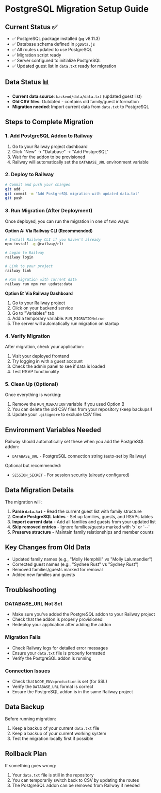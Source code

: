# PostgreSQL Migration Setup Guide

## Current Status ✅
- ✅ PostgreSQL package installed (`pg` v8.11.3)
- ✅ Database schema defined in `pgData.js`
- ✅ All routes updated to use PostgreSQL
- ✅ Migration script ready
- ✅ Server configured to initialize PostgreSQL
- ✅ Updated guest list in `data.txt` ready for migration

## Data Status 📊
- **Current data source**: `backend/data/data.txt` (updated guest list)
- **Old CSV files**: Outdated - contains old family/guest information
- **Migration needed**: Import current data from `data.txt` to PostgreSQL

## Steps to Complete Migration

### 1. Add PostgreSQL Addon to Railway
1. Go to your Railway project dashboard
2. Click "New" → "Database" → "Add PostgreSQL"
3. Wait for the addon to be provisioned
4. Railway will automatically set the `DATABASE_URL` environment variable

### 2. Deploy to Railway
```bash
# Commit and push your changes
git add .
git commit -m "Add PostgreSQL migration with updated data.txt"
git push
```

### 3. Run Migration (After Deployment)
Once deployed, you can run the migration in one of two ways:

**Option A: Via Railway CLI (Recommended)**
```bash
# Install Railway CLI if you haven't already
npm install -g @railway/cli

# Login to Railway
railway login

# Link to your project
railway link

# Run migration with current data
railway run npm run update:data
```

**Option B: Via Railway Dashboard**
1. Go to your Railway project
2. Click on your backend service
3. Go to "Variables" tab
4. Add a temporary variable: `RUN_MIGRATION=true`
5. The server will automatically run migration on startup

### 4. Verify Migration
After migration, check your application:
1. Visit your deployed frontend
2. Try logging in with a guest account
3. Check the admin panel to see if data is loaded
4. Test RSVP functionality

### 5. Clean Up (Optional)
Once everything is working:
1. Remove the `RUN_MIGRATION` variable if you used Option B
2. You can delete the old CSV files from your repository (keep backups!)
3. Update your `.gitignore` to exclude CSV files

## Environment Variables Needed

Railway should automatically set these when you add the PostgreSQL addon:
- `DATABASE_URL` - PostgreSQL connection string (auto-set by Railway)

Optional but recommended:
- `SESSION_SECRET` - For session security (already configured)

## Data Migration Details

The migration will:
1. **Parse `data.txt`** - Read the current guest list with family structure
2. **Create PostgreSQL tables** - Set up families, guests, and RSVPs tables
3. **Import current data** - Add all families and guests from your updated list
4. **Skip removed entries** - Ignore families/guests marked with 'x' or '--'
5. **Preserve structure** - Maintain family relationships and member counts

## Key Changes from Old Data
- Updated family names (e.g., "Molly Hemphill" vs "Molly Lalumandier")
- Corrected guest names (e.g., "Sydnee Rust" vs "Sydney Rust")
- Removed families/guests marked for removal
- Added new families and guests

## Troubleshooting

### DATABASE_URL Not Set
- Make sure you've added the PostgreSQL addon to your Railway project
- Check that the addon is properly provisioned
- Redeploy your application after adding the addon

### Migration Fails
- Check Railway logs for detailed error messages
- Ensure your `data.txt` file is properly formatted
- Verify the PostgreSQL addon is running

### Connection Issues
- Check that `NODE_ENV=production` is set (for SSL)
- Verify the `DATABASE_URL` format is correct
- Ensure the PostgreSQL addon is in the same Railway project

## Data Backup

Before running migration:
1. Keep a backup of your current `data.txt` file
2. Keep a backup of your current working system
3. Test the migration locally first if possible

## Rollback Plan

If something goes wrong:
1. Your `data.txt` file is still in the repository
2. You can temporarily switch back to CSV by updating the routes
3. The PostgreSQL addon can be removed from Railway if needed 